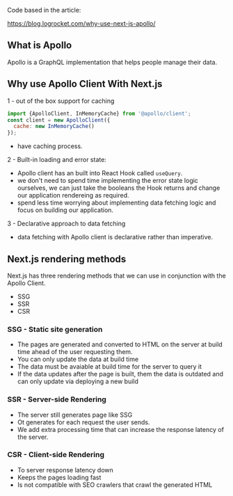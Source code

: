 Code based in the article:

https://blog.logrocket.com/why-use-next-js-apollo/

## What is Apollo
Apollo is a GraphQL implementation that helps people manage their data.
## Why use Apollo Client With Next.js
1 - out of the box support for caching
```javascript
import {ApolloClient, InMemoryCache} from '@apollo/client';
const client = new ApolloClient({
  cache: new InMemoryCache()
});
```
- have caching process.

2 - Built-in loading and error state:
  - Apollo client has an built into React Hook called `useQuery`.
  - we don't need to spend time implementing the error state logic ourselves, we can just take the booleans the Hook returns and change our application rendereing as required.
  - spend less time worrying about implementing data fetching logic and focus on building our application.


3 - Declarative approach to data fetching
  - data fetching with Apollo client is declarative rather than imperative.

## Next.js rendering methods
Next.js has three rendering methods that we can use in conjunction with the Apollo Client.
- SSG
- SSR
- CSR

### SSG - Static site generation
- The pages are generated and converted to HTML on the server at build time ahead of the user requesting them.
- You can only update the data at build time
- The data must be avaiable at build time for the server to query it
- If the data updates after the page is built, them the data is outdated and can only update via deploying a new build
### SSR - Server-side Rendering
- The server still generates page like SSG
- Ot generates for each request the user sends.
- We add extra processing time that can increase the response latency of the server.

### CSR - Client-side Rendering
- To server response latency down
- Keeps the pages loading fast
- Is not compatible with SEO crawlers that crawl the generated HTML
